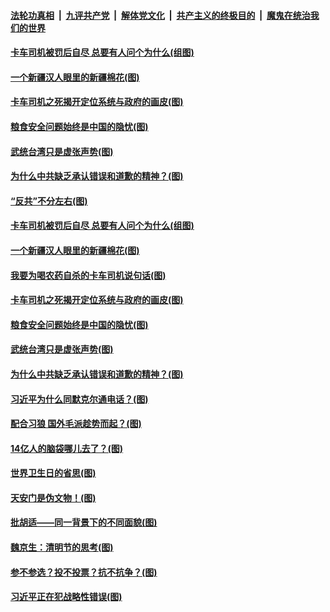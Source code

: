 

####  [法轮功真相](../../../../basic/blob/master/README.md?t=04101102) &nbsp;|&nbsp; [九评共产党](../../../../9ping.md/blob/master/README.md?t=04101102) &nbsp;|&nbsp; [解体党文化](../../../../jtdwh.md/blob/master/README.md?t=04101102)  &nbsp;|&nbsp; [共产主义的终极目的](../../../../gczydzjmd.md/blob/master/README.md?t=04101102) &nbsp;|&nbsp; [魔鬼在统治我们的世界](../../../../mgztzwmdsj.md/blob/master/README.md?t=04101102) 

#### [卡车司机被罚后自尽 总要有人问个为什么(组图)](../pages/p4/968261.md?t=04101102) 

#### [一个新疆汉人眼里的新疆棉花(图)](../pages/p4/968264.md?t=04101102) 

#### [卡车司机之死揭开定位系统与政府的画皮(图)](../pages/p4/968263.md?t=04101102) 

#### [粮食安全问题始终是中国的隐忧(图)](../pages/p4/968258.md?t=04101102) 

#### [武统台湾只是虚张声势(图)](../pages/p4/968173.md?t=04101102) 

#### [为什么中共缺乏承认错误和道歉的精神？(图)](../pages/p4/968167.md?t=04101102) 

#### [“反共”不分左右(图)](../pages/p4/968284.md?t=04101102) 

#### [卡车司机被罚后自尽 总要有人问个为什么(组图)](../pages/p4/968261.md?t=04101102) 

#### [一个新疆汉人眼里的新疆棉花(图)](../pages/p4/968264.md?t=04101102) 


#### [我要为喝农药自杀的卡车司机说句话(图)](../pages/p4/968265.md?t=04101102) 

#### [卡车司机之死揭开定位系统与政府的画皮(图)](../pages/p4/968263.md?t=04101102) 

#### [粮食安全问题始终是中国的隐忧(图)](../pages/p4/968258.md?t=04101102) 

#### [武统台湾只是虚张声势(图)](../pages/p4/968173.md?t=04101102) 

#### [为什么中共缺乏承认错误和道歉的精神？(图)](../pages/p4/968167.md?t=04101102) 

#### [习近平为什么同默克尔通电话？(图)](../pages/p4/968155.md?t=04101102) 

#### [配合习狼 国外毛派趁势而起？(图)](../pages/p4/968151.md?t=04101102) 

#### [14亿人的脑袋哪儿去了？(图)](../pages/p4/968150.md?t=04101102) 


#### [世界卫生日的省思(图)](../pages/p4/968078.md?t=04101102) 

#### [天安门是伪文物！(图)](../pages/p4/968076.md?t=04101102) 


#### [批胡适——同一背景下的不同面貌(图)](../pages/p4/968070.md?t=04101102) 

#### [魏京生：清明节的思考(图)](../pages/p4/968069.md?t=04101102) 

#### [参不参选？投不投票？抗不抗争？(图)](../pages/p4/968067.md?t=04101102) 

#### [习近平正在犯战略性错误(图)](../pages/p4/968063.md?t=04101102) 

